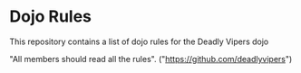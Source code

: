 Dojo Rules
==========

This repository contains a list of dojo rules for the Deadly Vipers dojo

"All members should read all the rules".
("https://github.com/deadlyvipers")

